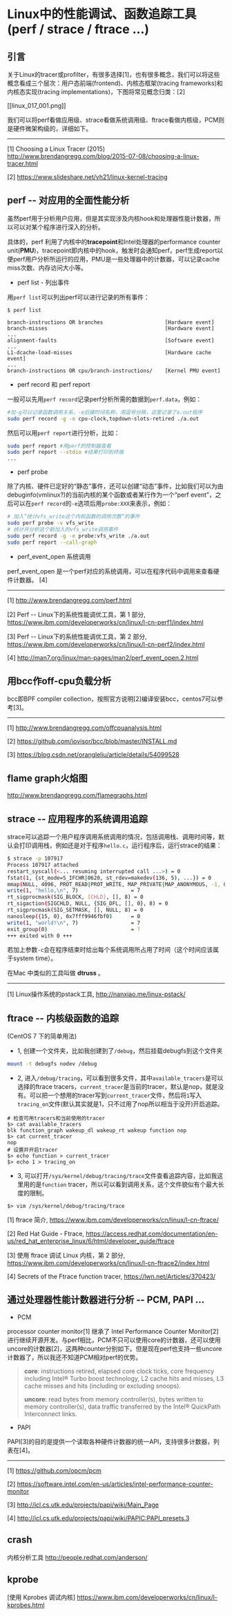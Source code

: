 # Linux中的性能调试、函数追踪工具(perf / strace / ftrace ...)

## 引言

关于Linux的tracer或profilter，有很多选择[1]，也有很多概念，我们可以将这些概念看成三个层次：用户态前端(frontend)、内核态框架(tracing frameworks)和内核态实现(tracing implementations)，下图将常见概念归类：[2]

[[linux_017_001.png]]

我们可以将perf看做应用级、strace看做系统调用级、ftrace看做内核级，PCM则是硬件微架构级的，详细如下。

---
[1] Choosing a Linux Tracer (2015) http://www.brendangregg.com/blog/2015-07-08/choosing-a-linux-tracer.html

[2] https://www.slideshare.net/vh21/linux-kernel-tracing

## perf -- 对应用的全面性能分析

虽然perf用于分析用户应用，但是其实现涉及内核hook和处理器性能计数器，所以可以对某个程序进行深入的分析。

具体的，perf 利用了内核中的**tracepoint**和Intel处理器的performance counter unit(**PMU**)，tracepoint即内核中的hook，触发时会通知perf，perf生成report以便perf用户分析所运行的应用，PMU是一些处理器中的计数器，可以记录cache miss次数、内存访问大小等。

* perf list - 列出事件

用`perf list`可以列出perf可以进行记录的所有事件：
```
$ perf list

branch-instructions OR branches                    [Hardware event]
branch-misses                                      [Hardware event]
...
alignment-faults                                   [Software event]
...
L1-dcache-load-misses                              [Hardware cache event]
...
branch-instructions OR cpu/branch-instructions/    [Kernel PMU event]
```

* perf record 和 perf report

一般可以先用`perf record`记录perf分析所需的数据到`perf.data`，例如：
```bash
#加-g可以记录函数调用关系，-e后接时间名称，用逗号分隔，这里记录了a.out程序
sudo perf record -g -e cpu-clock,topdown-slots-retired ./a.out
```

然后可以用`perf report`进行分析，比如：
```bash
sudo perf report #用perf的控制器查看
sudo perf report --stdio #结果打印到终端
...
```

* perf probe

除了内核、硬件已定好的“静态”事件，还可以创建“动态”事件，比如我们可以为由debuginfo(vmlinux?)的当前内核的某个函数或者某行作为一个“perf event”，之后可以在`perf record`的`-e`选项后用`probe:XXX`来表示，例如：
```bash
# 加入”统计vfs_write这个内核函数的调用次数“的事件
sudo perf probe -v vfs_write
# 统计并分析这个新加入的vfs_write调用事件
sudo perf record -g -e probe:vfs_write ./a.out
sudo perf report --call-graph
``` 

* perf_event_open 系统调用

perf_event_open 是一个perf对应的系统调用，可以在程序代码中调用来查看硬件计数器。 [4]

---
[1] http://www.brendangregg.com/perf.html

[2] Perf -- Linux下的系统性能调优工具，第 1 部分, https://www.ibm.com/developerworks/cn/linux/l-cn-perf1/index.html

[3] Perf -- Linux下的系统性能调优工具，第 2 部分, 
https://www.ibm.com/developerworks/cn/linux/l-cn-perf2/index.html

[4] http://man7.org/linux/man-pages/man2/perf_event_open.2.html

## 用bcc作off-cpu负载分析

bcc即BPF compiler collection，按照官方说明[2]编译安装bcc，centos7可以参考[3]。

---
[1] http://www.brendangregg.com/offcpuanalysis.html

[2] https://github.com/iovisor/bcc/blob/master/INSTALL.md

[3] https://blog.csdn.net/orangleliu/article/details/54099528

## flame graph火焰图

http://www.brendangregg.com/flamegraphs.html

## strace -- 应用程序的系统调用追踪

strace可以追踪一个用户程序调用系统调用的情况，包括调用栈、调用时间等，默认会打印调用栈，例如还是对于程序`hello.c`，运行程序后，运行strace的结果：

```bash
$ strace -p 107917
Process 107917 attached
restart_syscall(<... resuming interrupted call ...>) = 0
fstat(1, {st_mode=S_IFCHR|0620, st_rdev=makedev(136, 5), ...}) = 0
mmap(NULL, 4096, PROT_READ|PROT_WRITE, MAP_PRIVATE|MAP_ANONYMOUS, -1, 0) = 0x7fdb2b2c2000
write(1, "hello,\n", 7)                 = 7
rt_sigprocmask(SIG_BLOCK, [CHLD], [], 8) = 0
rt_sigaction(SIGCHLD, NULL, {SIG_DFL, [], 0}, 8) = 0
rt_sigprocmask(SIG_SETMASK, [], NULL, 8) = 0
nanosleep({15, 0}, 0x7fff9946fbf0)      = 0
write(1, "world!\n", 7)                 = 7
exit_group(0)                           = ?
+++ exited with 0 +++
```

若加上参数`-c`会在程序结束时给出每个系统调用所占用了时间（这个时间应该属于system time）。

在Mac 中类似的工具叫做 **dtruss** 。

---

[1] Linux操作系统的pstack工具, http://nanxiao.me/linux-pstack/


## ftrace -- 内核级函数的追踪
(CentOS 7 下的简单用法)

- 1, 创建一个文件夹，比如我创建到了`/debug`，然后挂载debugfs到这个文件夹
```bash
mount -t debugfs nodev /debug
```
- 2, 进入`/debug/tracing`，可以看到很多文件，其中`available_tracers`是可以选择的ftrace tracers，`current_tracer`是当前的tracer，默认是nop，就是没有。可以把一个想用的tracer写到`current_tracer`文件，然后将`1`写入`tracing_on`文件(默认其实就是1，只不过用了nop所以相当于没开)开启追踪。
```
# 检查可用tracers和当前使用的tracer
$> cat available_tracers
blk function_graph wakeup_dl wakeup_rt wakeup function nop
$> cat current_tracer
nop
# 设置并开启tracer
$> echo function > current_tracer
$> echo 1 > tracing_on
```
- 3, 可以打开`/sys/kernel/debug/tracing/trace`文件查看追踪内容，比如我这里用的是`function` tracer，所以可以看到调用关系，这个文件貌似有个最大长度的限制。
```
$> vim /sys/kernel/debug/tracing/trace
```

[1] ftrace 简介, https://www.ibm.com/developerworks/cn/linux/l-cn-ftrace/

[2] Red Hat Guide - Ftrace, https://access.redhat.com/documentation/en-us/red_hat_enterprise_linux/6/html/developer_guide/ftrace

[3] 使用 ftrace 调试 Linux 内核，第 2 部分, https://www.ibm.com/developerworks/cn/linux/l-cn-ftrace2/index.html

[4] Secrets of the Ftrace function tracer, https://lwn.net/Articles/370423/

## 通过处理器性能计数器进行分析 -- PCM, PAPI ... 

* PCM

processor counter monitor[1] 继承了 Intel Performance Counter Monitor[2] 进行继续开源开发。与perf相比，PCM不只可以使用core的计数器，还可以使用uncore的计数器[2]，这两种counter分别如下。但是现在perf也支持一些uncore计数器了，所以我还不知道PCM相对perf的优势。

>**core**: instructions retired, elapsed core clock ticks, core frequency including Intel® Turbo boost technology, L2 cache hits and misses, L3 cache misses and hits (including or excluding snoops).
>
>**uncore**: read bytes from memory controller(s), bytes written to memory controller(s), data traffic transferred by the Intel® QuickPath Interconnect links.


* PAPI

PAPI[3]的目的是提供一个读取各种硬件计数器的统一API，支持很多计数器，列表在[4]。

---
[1] https://github.com/opcm/pcm

[2] https://software.intel.com/en-us/articles/intel-performance-counter-monitor

[3] http://icl.cs.utk.edu/projects/papi/wiki/Main_Page

[4] http://icl.cs.utk.edu/projects/papi/wiki/PAPIC:PAPI_presets.3

## crash

内核分析工具
http://people.redhat.com/anderson/

## kprobe
[使用 Kprobes 调试内核] https://www.ibm.com/developerworks/cn/linux/l-kprobes.html